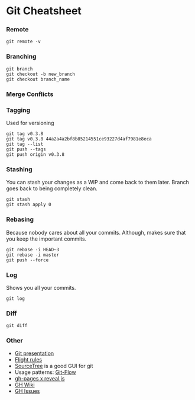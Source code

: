 # Git Cheatsheet
### Remote
```
git remote -v
```

### Branching
```
git branch
git checkout -b new_branch
git checkout branch_name
```

### Merge Conflicts

### Tagging
Used for versioning
```
git tag v0.3.8
git tag v0.3.8 44a2a4a2bf8b85214551ce93227d4af7981e8eca
git tag --list
git push --tags
git push origin v0.3.8
```

### Stashing
You can stash your changes as a WIP and come back to them later. Branch goes back to being completely clean.
```
git stash
git stash apply 0
```

### Rebasing
Because nobody cares about all your commits. Although, makes sure that you keep the important commits.
```
git rebase -i HEAD~3
git rebase -i master
git push --force
```

### Log
Shows you all your commits.
```
git log
```

### Diff
```
git diff
```

### Other
* [Git presentation](https://ngh5026.github.io/git/#/)
* [Flight rules](https://github.com/k88hudson/git-flight-rules/blob/master/README.md)
* [SourceTree](https://www.sourcetreeapp.com/) is a good GUI for git
* Usage patterns: [Git-Flow](https://ngh5026.github.io/git/#/3/26)
* [gh-pages x reveal.js](http://aln787.github.io/revealGhPages/#/)
* [GH Wiki]()
* [GH Issues]()

